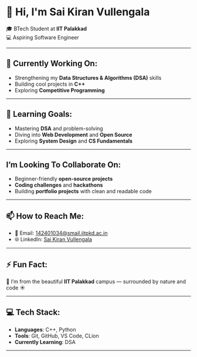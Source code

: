 # 👋 Hi, I'm Sai Kiran Vullengala

🎓 BTech Student at **IIT Palakkad**  
💻 Aspiring Software Engineer

---

## 🔭 Currently Working On:
- Strengthening my **Data Structures & Algorithms (DSA)** skills  
- Building cool projects in **C++**  
- Exploring **Competitive Programming**

---

## 🌱 Learning Goals:
- Mastering **DSA** and problem-solving  
- Diving into **Web Development** and **Open Source**  
- Exploring **System Design** and **CS Fundamentals**

---

##  I’m Looking To Collaborate On:
- Beginner-friendly **open-source projects**  
- **Coding challenges** and **hackathons**  
- Building **portfolio projects** with clean and readable code

---

## 📫 How to Reach Me:
- 📧 Email: [142401034@smail.iitpkd.ac.in](mailto:142401034@smail.iitpkd.ac.in)  
- 🌐 LinkedIn: [Sai Kiran Vullengala](https://www.linkedin.com/in/sai-kiran-vullengala-20a407330/)

---

## ⚡ Fun Fact:
🌴 I’m from the beautiful **IIT Palakkad** campus — surrounded by nature and code ☀️

---

## 💻 Tech Stack:
- **Languages**: C++, Python  
- **Tools**: Git, GitHub, VS Code, CLion  
- **Currently Learning**: DSA

---

<!---
kiran-8287/kiran-8287 is a ✨ special ✨ repository because its `README.md` (this file) appears on your GitHub profile.
You can click the Preview link to take a look at your changes.
--->

